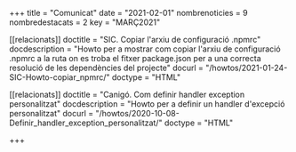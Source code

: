 +++
title             = "Comunicat"
date	 	  	  = "2021-02-01"
nombrenoticies    = 9
nombredestacats   = 2
key 		  	  = "MARÇ2021"

[[relacionats]]
doctitle          = "SIC. Copiar l'arxiu de configuració .npmrc"
docdescription    = "Howto per a mostrar com copiar l'arxiu de configuració .npmrc a la ruta on es troba el fitxer package.json per a una correcta resolució de les dependències del projecte"
docurl            = "/howtos/2021-01-24-SIC-Howto-copiar_npmrc/"
doctype           = "HTML"

[[relacionats]]
doctitle          = "Canigó. Com definir handler exception personalitzat"
docdescription    = "Howto per a definir un handler d'excepció personalitzat"
docurl            = "/howtos/2020-10-08-Definir_handler_exception_personalitzat/"
doctype           = "HTML"

+++
